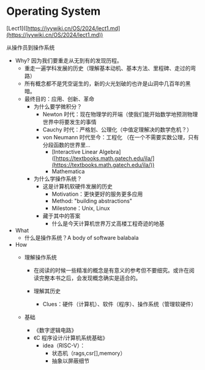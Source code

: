 # Operating System

\[Lect1]\([https://jyywiki.cn/OS/2024/lect1.md](https://jyywiki.cn/OS/2024/lect1.md))

从操作员到操作系统

* Why?  因为我们要重走从无到有的发现历程。
  * 重走一遍学科发展的历史（理解基本动机、基本方法、里程碑、走过的弯路）
  * 所有概念都不是凭空诞生的，新的火光划破的也许是山洞中几百年的黑暗。
  * 最终目的：应用、创新、革命&#x20;
    * 为什么要学微积分？
      * Newton 时代：现在物理学的开端（使我们能开始数学地预测物理世界中将要发生的事情
      * Cauchy 时代：严格划、公理化（中值定理解决的数学危机？）
      * von Neumann 时代至今：工程化 （在一个不需要实数公理，只有分段函数的世界里...
        * \[Interactive Linear Algebra]\([https://textbooks.math.gatech.edu/ila/](https://textbooks.math.gatech.edu/ila/))
        * Mathematica
    * 为什么学操作系统？
      * 这是计算机软硬件发展的历史
        * Motivation：更快更好的服务更多应用
        * Method: "building abstractions"
        * Milestone：Unix, Linux
      * 藏于其中的答案
        * 什么是今天计算机世界万丈高楼工程奇迹的地基
* What&#x20;
  * &#x20;什么是操作系统？A body of software balabala
* How
  * 理解操作系统
    * 在阅读的时候一些精准的概念是有意义的参考但不要细究。或许在阅读完整本书之后，会发现概念确实是适合的。
    *   理解其历史

        * Clues：硬件（计算机）、软件（程序）、操作系统（管理软硬件）


  *   基础

      * 《数字逻辑电路》
      * 《C 程序设计/计算机系统基础》
        * idea（RISC-V）：
          * 状态机（rags,csr\[],memory）
          *   抽象以屏蔽细节



      &#x20;   &#x20;
